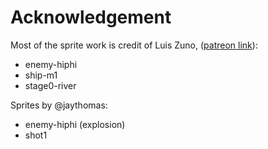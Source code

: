 # Acknowledgement

Most of the sprite work is credit of Luis Zuno, ([patreon link](https://www.patreon.com/ansimuz)):

- enemy-hiphi
- ship-m1
- stage0-river

Sprites by @jaythomas:

- enemy-hiphi (explosion)
- shot1